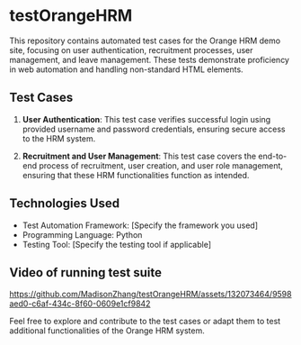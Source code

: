 # testOrangeHRM

This repository contains automated test cases for the Orange HRM demo site, focusing on user authentication, recruitment processes, user management, and leave management. These tests demonstrate proficiency in web automation and handling non-standard HTML elements.

## Test Cases

1. **User Authentication**: This test case verifies successful login using provided username and password credentials, ensuring secure access to the HRM system.

2. **Recruitment and User Management**: This test case covers the end-to-end process of recruitment, user creation, and user role management, ensuring that these HRM functionalities function as intended.

## Technologies Used

- Test Automation Framework: [Specify the framework you used]
- Programming Language: Python
- Testing Tool: [Specify the testing tool if applicable]

## Video of running test suite
https://github.com/MadisonZhang/testOrangeHRM/assets/132073464/9598aed0-c6af-434c-8f60-0609e1cf9842

Feel free to explore and contribute to the test cases or adapt them to test additional functionalities of the Orange HRM system.

